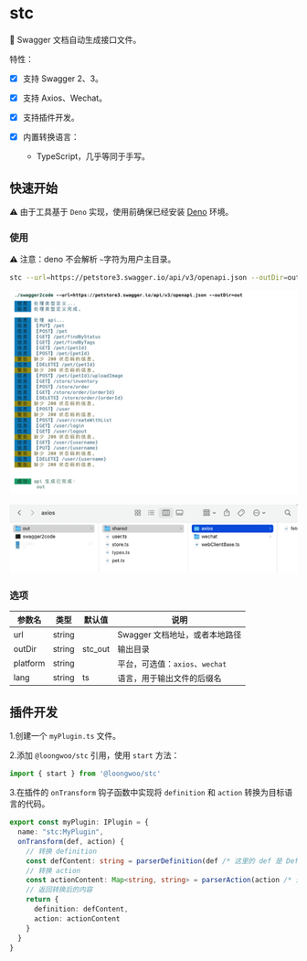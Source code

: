 # stc

🔧 Swagger 文档自动生成接口文件。

特性：

- [x] 支持 Swagger 2、3。
- [x] 支持 Axios、Wechat。
- [x] 支持插件开发。
- [x] 内置转换语言：

  - TypeScript，几乎等同于手写。

## 快速开始

⚠️ 由于工具基于 `Deno` 实现，使用前确保已经安装 [Deno](https://github.com/denoland/deno#install) 环境。

### 使用

⚠️ 注意：deno 不会解析 `~`字符为用户主目录。

```sh
stc --url=https://petstore3.swagger.io/api/v3/openapi.json --outDir=out
```

![终端输出信息](resources/output.png)

![输出文件](resources/file.png)

### 选项

| 参数名 | 类型 | 默认值 | 说明 |
| --- | --- | --- | --- |
| url | string |  | Swagger 文档地址，或者本地路径 |
| outDir | string | stc_out | 输出目录 |
| platform | string |  | 平台，可选值：`axios`、`wechat` |
| lang | string | ts | 语言，用于输出文件的后缀名 |

## 插件开发

1.创建一个 `myPlugin.ts` 文件。

2.添加 `@loongwoo/stc` 引用，使用 `start` 方法：

```ts
import { start } from '@loongwoo/stc'
```

3.在插件的 `onTransform` 钩子函数中实现将 `definition` 和 `action` 转换为目标语言的代码。

```ts
export const myPlugin: IPlugin = {
  name: "stc:MyPlugin",
  onTransform(def, action) {
    // 转换 definition
    const defContent: string = parserDefinition(def /* 这里的 def 是 Definition 对象 */)
    // 转换 action
    const actionContent: Map<string, string> = parserAction(action /* 这里的 action 是 Action 对象 */)
    // 返回转换后的内容
    return {
      definition: defContent,
      action: actionContent
    }
  }
}
```
